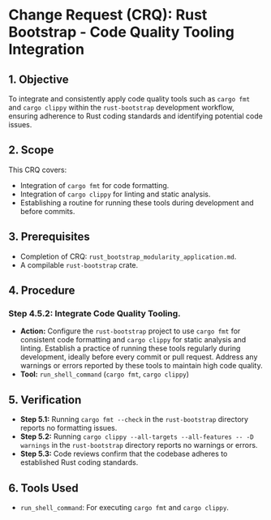 # Change Request (CRQ): Rust Bootstrap - Code Quality Tooling Integration

## 1. Objective
To integrate and consistently apply code quality tools such as `cargo fmt` and `cargo clippy` within the `rust-bootstrap` development workflow, ensuring adherence to Rust coding standards and identifying potential code issues.

## 2. Scope
This CRQ covers:
*   Integration of `cargo fmt` for code formatting.
*   Integration of `cargo clippy` for linting and static analysis.
*   Establishing a routine for running these tools during development and before commits.

## 3. Prerequisites
*   Completion of CRQ: `rust_bootstrap_modularity_application.md`.
*   A compilable `rust-bootstrap` crate.

## 4. Procedure

### Step 4.5.2: Integrate Code Quality Tooling.
*   **Action:** Configure the `rust-bootstrap` project to use `cargo fmt` for consistent code formatting and `cargo clippy` for static analysis and linting. Establish a practice of running these tools regularly during development, ideally before every commit or pull request. Address any warnings or errors reported by these tools to maintain high code quality.
*   **Tool:** `run_shell_command` (`cargo fmt`, `cargo clippy`)

## 5. Verification
*   **Step 5.1:** Running `cargo fmt --check` in the `rust-bootstrap` directory reports no formatting issues.
*   **Step 5.2:** Running `cargo clippy --all-targets --all-features -- -D warnings` in the `rust-bootstrap` directory reports no warnings or errors.
*   **Step 5.3:** Code reviews confirm that the codebase adheres to established Rust coding standards.

## 6. Tools Used
*   `run_shell_command`: For executing `cargo fmt` and `cargo clippy`.
